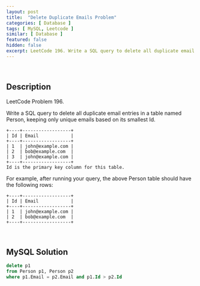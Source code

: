 ```yaml
---
layout: post
title:  "Delete Duplicate Emails Problem"
categories: [ Database ]
tags: [ MySQL, Leetcode ]
similar: [ Database ]
featured: false
hidden: false
excerpt: LeetCode 196. Write a SQL query to delete all duplicate email entries in a table named Person, keeping only unique emails based on its smallest Id.
---
```


<br />

## Description

LeetCode Problem 196. 

Write a SQL query to delete all duplicate email entries in a table named Person, keeping only unique emails based on its smallest Id.

```
+----+------------------+
| Id | Email            |
+----+------------------+
| 1  | john@example.com |
| 2  | bob@example.com  |
| 3  | john@example.com |
+----+------------------+
Id is the primary key column for this table.
```

For example, after running your query, the above Person table should have the following rows:

```
+----+------------------+
| Id | Email            |
+----+------------------+
| 1  | john@example.com |
| 2  | bob@example.com  |
+----+------------------+
```

<br />

## MySQL Solution


```sql
delete p1 
from Person p1, Person p2
where p1.Email = p2.Email and p1.Id > p2.Id
```
